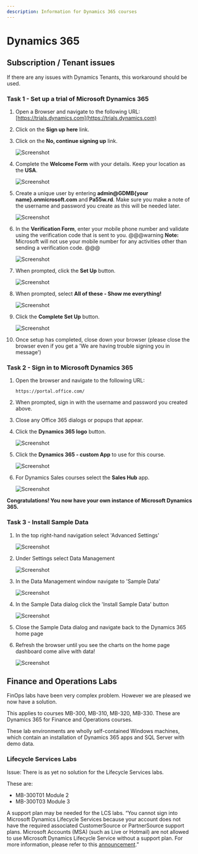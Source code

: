 ```yaml
---
description: Information for Dynamics 365 courses
---
```


# Dynamics 365

## Subscription / Tenant issues

If there are any issues with Dynamics Tenants, this workaround should be used.

### Task 1 - Set up a trial of Microsoft Dynamics 365

1. Open a Browser and navigate to the following URL:  [https://trials.dynamics.com](https://trials.dynamics.com)

2. Click on the **Sign up here** link. 
3. Click on the **No, continue signing up** link.

   ![Screenshot](https://godeployblob.blob.core.windows.net//labguideimages/MB-900T01/All-Modules/b1577903-3994-47cb-9a82-6eb24f083232.png)

4. Complete the **Welcome Form** with your details. Keep your location as the **USA**.

   ![Screenshot](https://godeployblob.blob.core.windows.net//labguideimages/MB-900T01/All-Modules/13c14147-2d63-49d8-aa0c-637fc338646b.png)

5. Create a unique user by entering **admin@GDMB{your name}.onmicrosoft.com** and **Pa55w.rd**. Make sure you make a note of the username and password you create as this will be needed later.

   ![Screenshot](https://godeployblob.blob.core.windows.net//labguideimages/MB-900T01/All-Modules/d6927b49-f2b6-4eec-9349-8c150d722f33.png)

6. In the **Verification Form**, enter your mobile phone number and validate using the verification code that is sent to you. @@@warning **Note:** Microsoft will not use your mobile number for any activities other than sending a verification code. @@@

   ![Screenshot](https://godeployblob.blob.core.windows.net//labguideimages/MB-900T01/All-Modules/2ca968d5-4e5c-4b57-a702-ec8fdf2f3b86.png)

7. When prompted, click the **Set Up** button.

   ![Screenshot](https://godeployblob.blob.core.windows.net//labguideimages/MB-900T01/All-Modules/3299ca65-1d0e-4f3a-803e-b18ddb00e5cb.png)

8. When prompted, select **All of these - Show me everything!**

   ![Screenshot](https://godeployblob.blob.core.windows.net//labguideimages/MB-900T01/All-Modules/3f68a4e2-7ddb-459e-b63a-e88d32a4bf34.png)

9. Click the **Complete Set Up** button.

   ![Screenshot](https://godeployblob.blob.core.windows.net//labguideimages/MB-900T01/All-Modules/0b36c725-72e3-4909-86f9-02831e81ea11.png)

10. Once setup has completed, close down your browser \(please close the browser even if you get a 'We are having trouble signing you in message'\)

### Task 2 - Sign in to Microsoft Dynamics 365

1. Open the browser and navigate to the following URL:

   ```text
   https://portal.office.com/
   ```

2. When prompted, sign in with the username and password you created above.
3. Close any Office 365 dialogs or popups that appear.
4. Click the **Dynamics 365 logo** button.

   ![Screenshot](https://godeployblob.blob.core.windows.net//labguideimages/MB-900T01/All-Modules/ba1de471-44f9-411f-8653-d453ae42f1b8.png)

5. Click the **Dynamics 365 - custom App** to use for this course.

   ![Screenshot](https://godeployblob.blob.core.windows.net//labguideimages/MB-900T01/All-Modules/9a48e7d6-0a92-4f40-bc70-d1e1fe776a08.png)

6. For Dynamics Sales courses select the **Sales Hub** app.

   ![Screenshot](https://godeployblob.blob.core.windows.net//labguideimages/MB-900T01/All-Modules/cea048d0-9b8c-414c-b391-bef8db401abe.png)

**Congratulations! You now have your own instance of Microsoft Dynamics 365.** 

### Task 3 - Install Sample Data

1. In the top right-hand navigation select 'Advanced Settings'

   ![Screenshot](https://godeployblob.blob.core.windows.net//labguideimages/M55250A/All-Labs/1025610c-e222-477b-9c79-0dccabe8841f.png)

2. Under Settings select Data Management

   ![Screenshot](https://godeployblob.blob.core.windows.net//labguideimages/M55250A/All-Labs/1dc91f51-8bee-44e1-b2e8-96f00934c39c.png)

3. In the Data Management window navigate to 'Sample Data'

   ![Screenshot](https://godeployblob.blob.core.windows.net//labguideimages/M55250A/All-Labs/0eb16e8a-3ebe-4ef5-b888-40bd25a4378c.png)

4. In the Sample Data dialog click the 'Install Sample Data' button

   ![Screenshot](https://godeployblob.blob.core.windows.net//labguideimages/M55250A/All-Labs/5fdfceb0-8fca-4bbd-b207-6b406dbf239d.png)

5. Close the Sample Data dialog and navigate back to the Dynamics 365 home page
6. Refresh the browser until you see the charts on the home page dashboard come alive with data!

   ![Screenshot](https://godeployblob.blob.core.windows.net//labguideimages/M55250A/All-Labs/4011aa96-e750-427a-9ef1-b9a7ef46f33e.png)

## Finance and Operations Labs

FinOps labs have been very complex problem. However we are pleased we now have a solution.

This applies to courses MB-300, MB-310, MB-320, MB-330. These are Dynamics 365 for Finance and Operations courses.

These lab environments are wholly self-contained Windows machines, which contain an installation of Dynamics 365 apps and SQL Server with demo data.

### Lifecycle Services Labs

Issue: There is as yet no solution for the Lifecycle Services labs.

These are:

* MB-300T01 Module 2
* MB-300T03 Module 3

A support plan may be needed for the LCS labs. “You cannot sign into Microsoft Dynamics Lifecycle Services because your account does not have the required associated CustomerSource or PartnerSource support plans. Microsoft Accounts \(MSA\) \(such as Live or Hotmail\) are not allowed to use Microsoft Dynamics Lifecycle Service without a support plan. For more information, please refer to this [announcement](https://cloudblogs.microsoft.com/dynamics365/it/2018/03/14/upcoming-change-april-15-2018-only-azure-active-directory-users-will-be-allowed-to-create-prospective-presales-projects-in-lcs/?source=lcs).”

